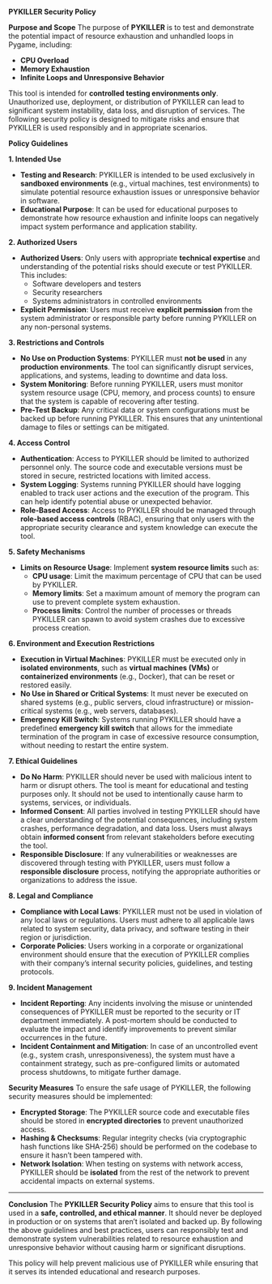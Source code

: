 **PYKILLER Security Policy**

 **Purpose and Scope**
The purpose of **PYKILLER** is to test and demonstrate the potential impact of resource exhaustion and unhandled loops in Pygame, including:
- **CPU Overload**
- **Memory Exhaustion**
- **Infinite Loops and Unresponsive Behavior**

This tool is intended for **controlled testing environments only**. Unauthorized use, deployment, or distribution of PYKILLER can lead to significant system instability, data loss, and disruption of services. The following security policy is designed to mitigate risks and ensure that PYKILLER is used responsibly and in appropriate scenarios.

 **Policy Guidelines**

 **1. Intended Use**
- **Testing and Research**: PYKILLER is intended to be used exclusively in **sandboxed environments** (e.g., virtual machines, test environments) to simulate potential resource exhaustion issues or unresponsive behavior in software.
- **Educational Purpose**: It can be used for educational purposes to demonstrate how resource exhaustion and infinite loops can negatively impact system performance and application stability.
  
 **2. Authorized Users**
- **Authorized Users**: Only users with appropriate **technical expertise** and understanding of the potential risks should execute or test PYKILLER. This includes:
  - Software developers and testers
  - Security researchers
  - Systems administrators in controlled environments
- **Explicit Permission**: Users must receive **explicit permission** from the system administrator or responsible party before running PYKILLER on any non-personal systems.

 **3. Restrictions and Controls**
- **No Use on Production Systems**: PYKILLER must **not be used** in any **production environments**. The tool can significantly disrupt services, applications, and systems, leading to downtime and data loss.
- **System Monitoring**: Before running PYKILLER, users must monitor system resource usage (CPU, memory, and process counts) to ensure that the system is capable of recovering after testing.
- **Pre-Test Backup**: Any critical data or system configurations must be backed up before running PYKILLER. This ensures that any unintentional damage to files or settings can be mitigated.

 **4. Access Control**
- **Authentication**: Access to PYKILLER should be limited to authorized personnel only. The source code and executable versions must be stored in secure, restricted locations with limited access.
- **System Logging**: Systems running PYKILLER should have logging enabled to track user actions and the execution of the program. This can help identify potential abuse or unexpected behavior.
- **Role-Based Access**: Access to PYKILLER should be managed through **role-based access controls** (RBAC), ensuring that only users with the appropriate security clearance and system knowledge can execute the tool.

 **5. Safety Mechanisms**
- **Limits on Resource Usage**: Implement **system resource limits** such as:
  - **CPU usage**: Limit the maximum percentage of CPU that can be used by PYKILLER.
  - **Memory limits**: Set a maximum amount of memory the program can use to prevent complete system exhaustion.
  - **Process limits**: Control the number of processes or threads PYKILLER can spawn to avoid system crashes due to excessive process creation.

 **6. Environment and Execution Restrictions**
- **Execution in Virtual Machines**: PYKILLER must be executed only in **isolated environments**, such as **virtual machines (VMs)** or **containerized environments** (e.g., Docker), that can be reset or restored easily.
- **No Use in Shared or Critical Systems**: It must never be executed on shared systems (e.g., public servers, cloud infrastructure) or mission-critical systems (e.g., web servers, databases).
- **Emergency Kill Switch**: Systems running PYKILLER should have a predefined **emergency kill switch** that allows for the immediate termination of the program in case of excessive resource consumption, without needing to restart the entire system.

 **7. Ethical Guidelines**
- **Do No Harm**: PYKILLER should never be used with malicious intent to harm or disrupt others. The tool is meant for educational and testing purposes only. It should not be used to intentionally cause harm to systems, services, or individuals.
- **Informed Consent**: All parties involved in testing PYKILLER should have a clear understanding of the potential consequences, including system crashes, performance degradation, and data loss. Users must always obtain **informed consent** from relevant stakeholders before executing the tool.
- **Responsible Disclosure**: If any vulnerabilities or weaknesses are discovered through testing with PYKILLER, users must follow a **responsible disclosure** process, notifying the appropriate authorities or organizations to address the issue.

 **8. Legal and Compliance**
- **Compliance with Local Laws**: PYKILLER must not be used in violation of any local laws or regulations. Users must adhere to all applicable laws related to system security, data privacy, and software testing in their region or jurisdiction.
- **Corporate Policies**: Users working in a corporate or organizational environment should ensure that the execution of PYKILLER complies with their company’s internal security policies, guidelines, and testing protocols.
  
 **9. Incident Management**
- **Incident Reporting**: Any incidents involving the misuse or unintended consequences of PYKILLER must be reported to the security or IT department immediately. A post-mortem should be conducted to evaluate the impact and identify improvements to prevent similar occurrences in the future.
- **Incident Containment and Mitigation**: In case of an uncontrolled event (e.g., system crash, unresponsiveness), the system must have a containment strategy, such as pre-configured limits or automated process shutdowns, to mitigate further damage.

 **Security Measures**
To ensure the safe usage of PYKILLER, the following security measures should be implemented:
- **Encrypted Storage**: The PYKILLER source code and executable files should be stored in **encrypted directories** to prevent unauthorized access.
- **Hashing & Checksums**: Regular integrity checks (via cryptographic hash functions like SHA-256) should be performed on the codebase to ensure it hasn’t been tampered with.
- **Network Isolation**: When testing on systems with network access, PYKILLER should be **isolated** from the rest of the network to prevent accidental impacts on external systems.

---

 **Conclusion**
The **PYKILLER Security Policy** aims to ensure that this tool is used in a **safe, controlled, and ethical manner**. It should never be deployed in production or on systems that aren’t isolated and backed up. By following the above guidelines and best practices, users can responsibly test and demonstrate system vulnerabilities related to resource exhaustion and unresponsive behavior without causing harm or significant disruptions.

This policy will help prevent malicious use of PYKILLER while ensuring that it serves its intended educational and research purposes.
